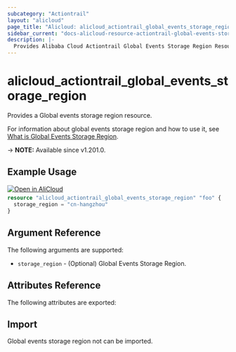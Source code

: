 ```yaml
---
subcategory: "Actiontrail"
layout: "alicloud"
page_title: "Alicloud: alicloud_actiontrail_global_events_storage_region"
sidebar_current: "docs-alicloud-resource-actiontrail-global-events-storage-region"
description: |-
  Provides Alibaba Cloud Actiontrail Global Events Storage Region Resource
---
```


# alicloud_actiontrail_global_events_storage_region

Provides a Global events storage region resource.

For information about global events storage region and how to use it, see [What is Global Events Storage Region](https://help.aliyun.com/zh/actiontrail/developer-reference/api-actiontrail-2020-07-06-updateglobaleventsstorageregion).

-> **NOTE:** Available since v1.201.0.

## Example Usage

<div style="display: block;margin-bottom: 40px;"><div class="oics-button" style="float: right;position: absolute;margin-bottom: 10px;">
  <a href="https://api.aliyun.com/terraform?resource=alicloud_actiontrail_global_events_storage_region&exampleId=cceefb5a-1f88-b691-05e9-02d07bb3a677a4b81828&activeTab=example&spm=docs.r.actiontrail_global_events_storage_region.0.cceefb5a1f&intl_lang=EN_US" target="_blank">
    <img alt="Open in AliCloud" src="https://img.alicdn.com/imgextra/i1/O1CN01hjjqXv1uYUlY56FyX_!!6000000006049-55-tps-254-36.svg" style="max-height: 44px; max-width: 100%;">
  </a>
</div></div>

```terraform
resource "alicloud_actiontrail_global_events_storage_region" "foo" {
  storage_region = "cn-hangzhou"
}
```

## Argument Reference

The following arguments are supported:

* `storage_region` - (Optional) Global Events Storage Region.

## Attributes Reference

The following attributes are exported:


## Import

Global events storage region not can be imported.

